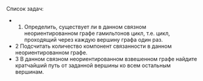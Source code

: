 Список задач:
  * 1. Определить, существует ли в данном связном неориентированном графе гамильтонов цикл, т.е. цикл, проходящий через каждую вершину графа один раз.
  * 2 Подсчитать количество компонент связанности в данном неориентированном графе.
  * 3 В данном связном неориентированном взвешенном графе найдите кратчайший путь от заданной вершины ко всем остальным вершинам.